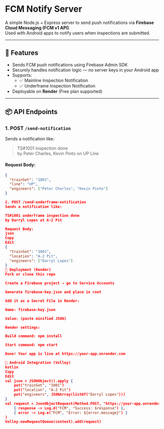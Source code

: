 # FCM Notify Server

A simple Node.js + Express server to send push notifications via **Firebase Cloud Messaging (FCM v1 API)**.  
Used with Android apps to notify users when inspections are submitted.

---

## 🔔 Features

- Sends FCM push notifications using Firebase Admin SDK
- Securely handles notification logic — no server keys in your Android app
- Supports:
  - ✅ Mainline Inspection Notification
  - ✅ Underframe Inspection Notification
- Deployable on **Render** (Free plan supported)

---

## 📦 API Endpoints

### 1. POST `/send-notification`

Sends a notification like:
> TS#1001 inspection done  
> by Peter Charles, Kevin Pinto on UP Line

#### Request Body:
```json
{
  "trainSet": "1001",
  "line": "UP",
  "engineers": ["Peter Charles", "Kevin Pinto"]
}

2. POST /send-underframe-notification
Sends a notification like:

TS#1001 underframe inspection done
by Darryl Lopes at A-2 Pit

Request Body:
json
Copy
Edit
{
  "trainSet": "1001",
  "location": "A-2 Pit",
  "engineers": ["Darryl Lopes"]
}
🚀 Deployment (Render)
Fork or clone this repo

Create a Firebase project → go to Service Accounts

Generate firebase-key.json and place in root

Add it as a Secret File in Render:

Name: firebase-key.json

Value: (paste minified JSON)

Render settings:

Build command: npm install

Start command: npm start

Done! Your app is live at https://your-app.onrender.com

📱 Android Integration (Volley)
kotlin
Copy
Edit
val json = JSONObject().apply {
    put("trainSet", "1001")
    put("location", "A-2 Pit")
    put("engineers", JSONArray(listOf("Darryl Lopes")))
}
val request = JsonObjectRequest(Method.POST, "https://your-app.onrender.com/send-underframe-notification", json,
    { response -> Log.d("FCM", "Success: $response") },
    { error -> Log.e("FCM", "Error: ${error.message}") }
)
Volley.newRequestQueue(context).add(request)
